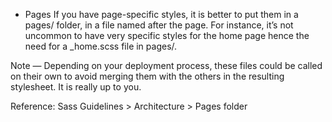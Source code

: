 * Pages
If you have page-specific styles, it is better to put them in a pages/ folder, in a file named after the page. For instance, it’s not uncommon to have very specific styles for the home page hence the need for a _home.scss file in pages/.

Note — Depending on your deployment process, these files could be called on their own to avoid merging them with the others in the resulting stylesheet. It is really up to you.

Reference: Sass Guidelines > Architecture > Pages folder